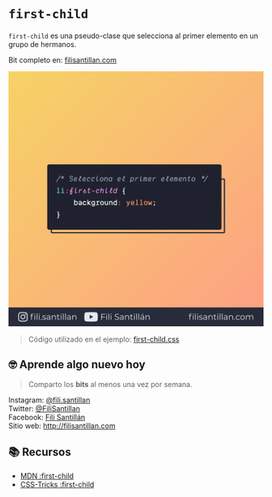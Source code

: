 # `first-child`

`first-child` es una pseudo-clase que selecciona al primer elemento en un grupo de hermanos.

Bit completo en: [filisantillan.com](https://filisantillan.com/bits/first-child/)

![first-child](./first-child.png)

> Código utilizado en el ejemplo: [first-child.css](./first-child.css)

## 🤓 Aprende algo nuevo hoy

> Comparto los **bits** al menos una vez por semana.

Instagram: [@fili.santillan](https://www.instagram.com/fili.santillan/)  
Twitter: [@FiliSantillan](https://twitter.com/FiliSantillan)  
Facebook: [Fili Santillán](https://www.facebook.com/FiliSantillan96/)  
Sitio web: http://filisantillan.com

## 📚 Recursos

- [MDN :first-child](https://developer.mozilla.org/es/docs/Web/CSS/:first-child)
- [CSS-Tricks :first-child](https://css-tricks.com/almanac/selectors/f/first-child/)
